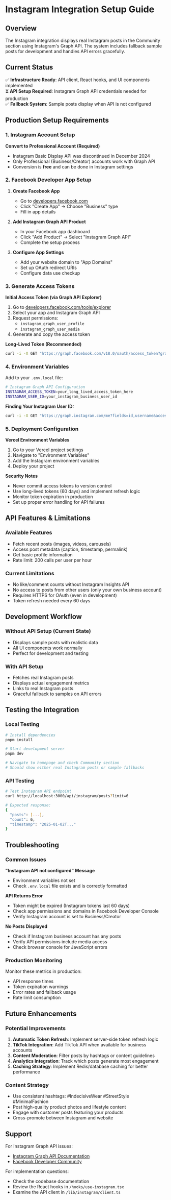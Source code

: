 # Instagram Integration Setup Guide

## Overview

The Instagram integration displays real Instagram posts in the Community section using Instagram's Graph API. The system includes fallback sample posts for development and handles API errors gracefully.

## Current Status

✅ **Infrastructure Ready**: API client, React hooks, and UI components implemented  
⏳ **API Setup Required**: Instagram Graph API credentials needed for production  
✅ **Fallback System**: Sample posts display when API is not configured  

## Production Setup Requirements

### 1. Instagram Account Setup

**Convert to Professional Account (Required)**
- Instagram Basic Display API was discontinued in December 2024
- Only Professional (Business/Creator) accounts work with Graph API
- Conversion is **free** and can be done in Instagram settings

### 2. Facebook Developer App Setup

1. **Create Facebook App**
   - Go to [developers.facebook.com](https://developers.facebook.com)
   - Click "Create App" → Choose "Business" type
   - Fill in app details

2. **Add Instagram Graph API Product**
   - In your Facebook app dashboard
   - Click "Add Product" → Select "Instagram Graph API"
   - Complete the setup process

3. **Configure App Settings**
   - Add your website domain to "App Domains"
   - Set up OAuth redirect URIs
   - Configure data use checkup

### 3. Generate Access Tokens

**Initial Access Token (via Graph API Explorer)**
1. Go to [developers.facebook.com/tools/explorer](https://developers.facebook.com/tools/explorer)
2. Select your app and Instagram Graph API
3. Request permissions:
   - `instagram_graph_user_profile`
   - `instagram_graph_user_media`
4. Generate and copy the access token

**Long-Lived Token (Recommended)**
```bash
curl -i -X GET "https://graph.facebook.com/v18.0/oauth/access_token?grant_type=fb_exchange_token&client_id={app-id}&client_secret={app-secret}&fb_exchange_token={short-lived-token}"
```

### 4. Environment Variables

Add to your `.env.local` file:

```bash
# Instagram Graph API Configuration
INSTAGRAM_ACCESS_TOKEN=your_long_lived_access_token_here
INSTAGRAM_USER_ID=your_instagram_business_user_id
```

**Finding Your Instagram User ID:**
```bash
curl -i -X GET "https://graph.instagram.com/me?fields=id,username&access_token={access-token}"
```

### 5. Deployment Configuration

**Vercel Environment Variables**
1. Go to your Vercel project settings
2. Navigate to "Environment Variables"
3. Add the Instagram environment variables
4. Deploy your project

**Security Notes**
- Never commit access tokens to version control
- Use long-lived tokens (60 days) and implement refresh logic
- Monitor token expiration in production
- Set up proper error handling for API failures

## API Features & Limitations

### Available Features
- Fetch recent posts (images, videos, carousels)
- Access post metadata (caption, timestamp, permalink)
- Get basic profile information
- Rate limit: 200 calls per user per hour

### Current Limitations
- No like/comment counts without Instagram Insights API
- No access to posts from other users (only your own business account)
- Requires HTTPS for OAuth (even in development)
- Token refresh needed every 60 days

## Development Workflow

### Without API Setup (Current State)
- Displays sample posts with realistic data
- All UI components work normally
- Perfect for development and testing

### With API Setup
- Fetches real Instagram posts
- Displays actual engagement metrics
- Links to real Instagram posts
- Graceful fallback to samples on API errors

## Testing the Integration

### Local Testing
```bash
# Install dependencies
pnpm install

# Start development server
pnpm dev

# Navigate to homepage and check Community section
# Should show either real Instagram posts or sample fallbacks
```

### API Testing
```bash
# Test Instagram API endpoint
curl http://localhost:3000/api/instagram/posts?limit=6

# Expected response:
{
  "posts": [...],
  "count": 6,
  "timestamp": "2025-01-02T..."
}
```

## Troubleshooting

### Common Issues

**"Instagram API not configured" Message**
- Environment variables not set
- Check `.env.local` file exists and is correctly formatted

**API Returns Error**
- Token might be expired (Instagram tokens last 60 days)
- Check app permissions and domains in Facebook Developer Console
- Verify Instagram account is set to Business/Creator

**No Posts Displayed**
- Check if Instagram business account has any posts
- Verify API permissions include media access
- Check browser console for JavaScript errors

### Production Monitoring

Monitor these metrics in production:
- API response times
- Token expiration warnings
- Error rates and fallback usage
- Rate limit consumption

## Future Enhancements

### Potential Improvements
1. **Automatic Token Refresh**: Implement server-side token refresh logic
2. **TikTok Integration**: Add TikTok API when available for business accounts
3. **Content Moderation**: Filter posts by hashtags or content guidelines
4. **Analytics Integration**: Track which posts generate most engagement
5. **Caching Strategy**: Implement Redis/database caching for better performance

### Content Strategy
- Use consistent hashtags: #IndecisiveWear #StreetStyle #MinimalFashion
- Post high-quality product photos and lifestyle content
- Engage with customer posts featuring your products
- Cross-promote between Instagram and website

## Support

For Instagram Graph API issues:
- [Instagram Graph API Documentation](https://developers.facebook.com/docs/instagram-api/)
- [Facebook Developer Community](https://developers.facebook.com/community/)

For implementation questions:
- Check the codebase documentation
- Review the React hooks in `/hooks/use-instagram.tsx`
- Examine the API client in `/lib/instagram/client.ts`